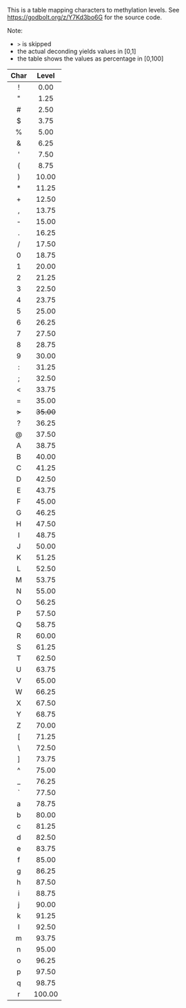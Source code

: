 This is a table mapping characters to methylation levels.
See https://godbolt.org/z/Y7Kd3bo6G for the source code.

Note:
* `>` is skipped
* the actual deconding yields values in [0,1]
* the table shows the values as percentage in [0,100]

| Char | Level |
|:----:|:-----:|
|  !   | 0.00  |
|  "   | 1.25  |
|  #   | 2.50  |
|  $   | 3.75  |
|  %   | 5.00  |
|  &   | 6.25  |
|  '   | 7.50  |
|  (   | 8.75  |
|  )   | 10.00 |
|  *   | 11.25 |
|  +   | 12.50 |
|  ,   | 13.75 |
|  -   | 15.00 |
|  .   | 16.25 |
|  /   | 17.50 |
|  0   | 18.75 |
|  1   | 20.00 |
|  2   | 21.25 |
|  3   | 22.50 |
|  4   | 23.75 |
|  5   | 25.00 |
|  6   | 26.25 |
|  7   | 27.50 |
|  8   | 28.75 |
|  9   | 30.00 |
|  :   | 31.25 |
|  ;   | 32.50 |
|  <   | 33.75 |
|  =   | 35.00 |
|  ~~>~~   | ~~35.00~~ |
|  ?   | 36.25 |
|  @   | 37.50 |
|  A   | 38.75 |
|  B   | 40.00 |
|  C   | 41.25 |
|  D   | 42.50 |
|  E   | 43.75 |
|  F   | 45.00 |
|  G   | 46.25 |
|  H   | 47.50 |
|  I   | 48.75 |
|  J   | 50.00 |
|  K   | 51.25 |
|  L   | 52.50 |
|  M   | 53.75 |
|  N   | 55.00 |
|  O   | 56.25 |
|  P   | 57.50 |
|  Q   | 58.75 |
|  R   | 60.00 |
|  S   | 61.25 |
|  T   | 62.50 |
|  U   | 63.75 |
|  V   | 65.00 |
|  W   | 66.25 |
|  X   | 67.50 |
|  Y   | 68.75 |
|  Z   | 70.00 |
|  [   | 71.25 |
|  \   | 72.50 |
|  ]   | 73.75 |
|  ^   | 75.00 |
|  _   | 76.25 |
|  `   | 77.50 |
|  a   | 78.75 |
|  b   | 80.00 |
|  c   | 81.25 |
|  d   | 82.50 |
|  e   | 83.75 |
|  f   | 85.00 |
|  g   | 86.25 |
|  h   | 87.50 |
|  i   | 88.75 |
|  j   | 90.00 |
|  k   | 91.25 |
|  l   | 92.50 |
|  m   | 93.75 |
|  n   | 95.00 |
|  o   | 96.25 |
|  p   | 97.50 |
|  q   | 98.75 |
|  r   |100.00 |
